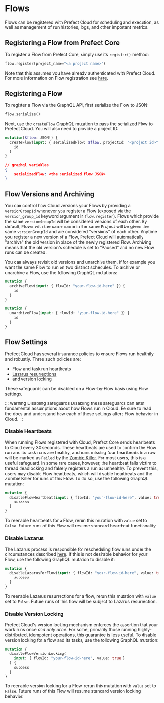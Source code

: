 # Flows

Flows can be registered with Prefect Cloud for scheduling and execution, as well as management of run histories, logs, and other important metrics.

## Registering a Flow from Prefect Core

To register a Flow from Prefect Core, simply use its `register()` method:

```python
flow.register(project_name="<a project name>")
```

Note that this assumes you have already [authenticated](../tutorial/configure.html#log-in-to-prefect-cloud) with Prefect Cloud. For more information on Flow registration see [here](../tutorial/first.html#register-flow-with-prefect-cloud).

## Registering a Flow <Badge text="GQL"/>

To register a Flow via the GraphQL API, first serialize the Flow to JSON:

```python
flow.serialize()
```

Next, use the `createFlow` GraphQL mutation to pass the serialized Flow to Prefect Cloud. You will also need to provide a project ID:

```graphql
mutation($flow: JSON!) {
  createFlow(input: { serializedFlow: $flow, projectId: "<project id>" }) {
    id
  }
}
```

```json
// graphql variables
{
    serializedFlow: <the serialized flow JSON>
}
```

## Flow Versions and Archiving <Badge text="GQL"/>

You can control how Cloud versions your Flows by providing a `versionGroupId` whenever you register a Flow (exposed via the `version_group_id` keyword argument in `flow.register`). Flows which provide the same `versionGroupId` will be considered versions of each other. By default, Flows with the same name in the same Project will be given the same `versionGroupId` and are considered "versions" of each other. Anytime you register a new version of a Flow, Prefect Cloud will automatically "archive" the old version in place of the newly registered Flow. Archiving means that the old version's schedule is set to "Paused" and no new Flow runs can be created.

You can always revisit old versions and unarchive them, if for example you want the same Flow to run on two distinct schedules. To archive or unarchive a Flow, use the following GraphQL mutations:

```graphql
mutation {
  archiveFlow(input: { flowId: "your-flow-id-here" }) {
    id
  }
}
```

```graphql
mutation {
  unarchiveFlow(input: { flowId: "your-flow-id-here" }) {
    id
  }
}
```

## Flow Settings <Badge text="GQL"/>

Prefect Cloud has several insurance policies to ensure Flows run healthily and robustly. Three such policies are:

- Flow and task run heartbeats
- [Lazarus resurrections](lazarus-process.html)
- and version locking

These safeguards can be disabled on a Flow-by-Flow basis using Flow settings.

::: warning Disabling safeguards
Disabling these safeguards can alter fundamental assumptions about how Flows run in Cloud. Be sure to read the docs and understand how each of these settings alters Flow behavior in Cloud.
:::

### Disable Heartbeats <Badge text="0.8.1+"/>

When running Flows registered with Cloud, Prefect Core sends heartbeats to Cloud every 30 seconds. These heartbeats are used to confirm the Flow run and its task runs are healthy, and runs missing four heartbeats in a row will be marked as `Failed` by the [Zombie Killer](zombie-killer.html). For most users, this is a useful safeguard. In some rare cases, however, the heartbeat falls victim to thread deadlocking and falsely registers a run as unhealthy. To prevent this, users may disable Flow heartbeats, which will disable heartbeats and the Zombie Killer for runs of this Flow. To do so, use the following GraphQL mutation:

```graphql
mutation {
  disableFlowHeartbeat(input: { flowId: "your-flow-id-here", value: true }) {
    success
  }
}
```

To reenable heartbeats for a Flow, rerun this mutation with `value` set to `False`. Future runs of this Flow will resume standard heartbeat functionality.

### Disable Lazarus

The Lazarus process is responsible for rescheduling flow runs under the circumstances described [here](lazarus-process.html). If this is not desirable behavior for your Flow, use the following GraphQL mutation to disable it:

```graphql
mutation {
  disableLazarusForFlow(input: { flowId: "your-flow-id-here", value: true }) {
    success
  }
}
```

To reenable Lazarus resurrections for a flow, rerun this mutation with `value` set to `False`. Future runs of this flow will be subject to Lazarus resurrection.

### Disable Version Locking

Prefect Cloud's version locking mechanism enforces the assertion that your work runs once _and only once_. For some, primarily those running highly-distributed, idempotent operations, this guarantee is less useful. To disable version locking for a flow and its tasks, use the following GraphQL mutation:

```graphql
mutation {
  disableFlowVersionLocking(
    input: { flowId: "your-flow-id-here", value: true }
  ) {
    success
  }
}
```

To reenable version locking for a Flow, rerun this mutation with `value` set to `False`. Future runs of this Flow will resume standard version locking behavior.
